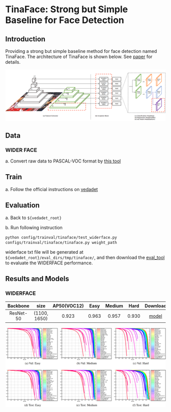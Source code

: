 # TinaFace: Strong but Simple Baseline for Face Detection

## Introduction
Providing a strong but simple baseline method for face detection named TinaFace. The architecture of TinaFace is shown below. See [paper](https://drive.google.com/file/d/1ydbUWXWJlKFLtS1jJ9DozP2VP8eB9yjt/view?usp=sharing) for details.

![1](./imgs/model.png)

## Data

### WIDER FACE
a. Convert raw data to PASCAL-VOC format by [this tool](https://github.com/akofman/wider-face-pascal-voc-annotations)

## Train
a. Follow the official instructions on [vedadet](https://github.com/Media-Smart/vedadet) 

## Evaluation
a. Back to `${vedadet_root}`

b. Run following instruction
```shell
python config/trainval/tinaface/test_widerface.py configs/trainval/tinaface/tinaface.py weight_path
```
widerface txt file will be generated at `${vedadet_root}/eval_dirs/tmp/tinaface/`, and then download the [eval_tool](http://mmlab.ie.cuhk.edu.hk/projects/WIDERFace/support/eval_script/eval_tools.zip) to evaluate the WIDERFACE performance.

## Results and Models

### WIDERFACE

| Backbone  |  size  | AP50(VOC12) | Easy | Medium | Hard | Download |
|:---------:|:-------:|:-------:|:--------:|:--------------:|:------:|:--------:|
| ResNet-50 | (1100, 1650) |   0.923   | 0.963  |  0.957   |  0.930  | [model](https://drive.google.com/file/d/1zU738coEVDBkLBUa4hvJUucL7dcSBT7v/view?usp=sharing) |

![2](./imgs/results.png)
